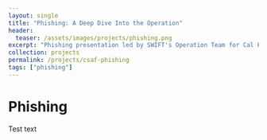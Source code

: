 ```yaml
---
layout: single
title: "Phishing: A Deep Dive Into the Operation"
header:
  teaser: /assets/images/projects/phishing.png
excerpt: "Phishing presentation led by SWIFT's Operation Team for Cal Poly Pomona's annual security conference, "Cyber Security Awareness Fair" (CSAF)"
collection: projects
permalink: /projects/csaf-phishing
tags: ["phishing"]
---
```


# Phishing
Test text